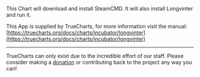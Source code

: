 This Chart will download and install SteamCMD. It will also install Longvinter and run it.

This App is supplied by TrueCharts, for more information visit the manual: [https://truecharts.org/docs/charts/incubator/longvinter](https://truecharts.org/docs/charts/incubator/longvinter)

---

TrueCharts can only exist due to the incredible effort of our staff.
Please consider making a [donation](https://truecharts.org/docs/about/sponsor) or contributing back to the project any way you can!
